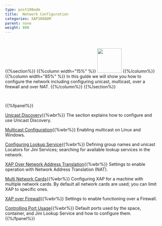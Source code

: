 ```yaml
---
type: post100adm
title:  Network Configuration
categories: XAP100ADM
parent: none
weight: 800
---
```


<br>

{{%section%}}
{{%column width="15%" %}}
<img src="/attachment_files/subject/Network.png" width="80" height="80">
{{%/column%}}
{{%column width="85%" %}}
In this guide we will show you how to configure the network including configuring unicast, multicast, over a firewall and over NAT.
{{%/column%}}
{{%/section%}}

<br>


 {{%fpanel%}}

[Unicast Discovery](./network-unicast-discovery.html){{%wbr%}}
The section explains how to configure and use Unicast Discovery.

[Multicast Configuration](./network-multicast.html){{%wbr%}}
Enabling multicast on Linux and Windows.

[Configuring Lookup Service](./network-lookup-service-configuration.html){{%wbr%}}
Defining group names and unicast Locators for Jini Services; searching for available lookup services in the network.

[XAP Over Network Address Translation](./network-over-nat.html){{%wbr%}}
Settings to enable operation with Network Address Translation (NAT).

[Multi Network Cards](./network-multi-nic.html){{%wbr%}}
Configuring XAP for a machine with multiple network cards. By default all network cards are used; you can limit XAP to specific ones.

[XAP over Firewall](./network-over-firewall.html){{%wbr%}}
Settings to enable functioning over a Firewall.

[Controlling Port Usage](./network-ports.html){{%wbr%}}
Default ports used by the space, container, and Jini Lookup Service and how to configure them.
{{%/fpanel%}}
